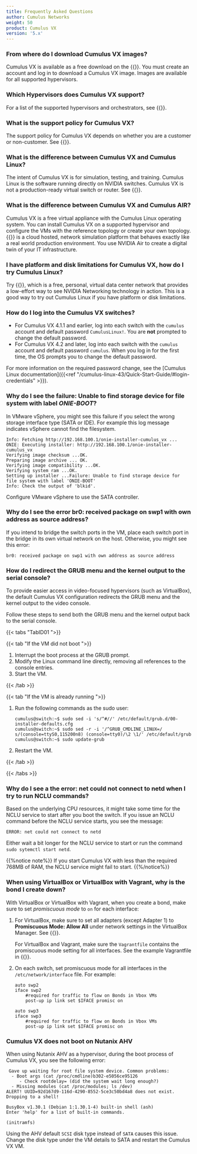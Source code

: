 ```yaml
---
title: Frequently Asked Questions
author: Cumulus Networks
weight: 50
product: Cumulus VX
version: '5.x'
---
```


<!-- vale off -->
### From where do I download Cumulus VX images?
<!-- vale on -->

Cumulus VX is available as a free download on the {{<exlink url="https://www.nvidia.com/en-us/networking/ethernet-switching/cumulus-vx/" text="Cumulus Networks website">}}. You must create an account and log in to download a Cumulus VX image. Images are available for all supported hypervisors.

### Which Hypervisors does Cumulus VX support?

For a list of the supported hypervisors and orchestrators, see {{<link url="Overview#supported-hypervisors" text="supported hypervisors">}}.

### What is the support policy for Cumulus VX?

The support policy for Cumulus VX depends on whether you are a customer or non-customer. See {{<link url="Overview#support-policy" text="Support Policy">}}.

### What is the difference between Cumulus VX and Cumulus Linux?

The intent of Cumulus VX is for simulation, testing, and training. Cumulus Linux is the software running directly on NVIDIA switches. Cumulus VX is not a production-ready virtual switch or router. See {{<link url="Overview#Cumulus-vx-compared-with-cumulus-linux" text="Cumulus VX Compared with Cumulus Linux">}}.

### What is the difference between Cumulus VX and Cumulus AIR?

Cumulus VX is a free virtual appliance with the Cumulus Linux operating system. You can install Cumulus VX on a supported hypervisor and configure the VMs with the reference topology or create your own topology. {{<exlink url="https://www.nvidia.com/en-us/networking/ethernet-switching/air/" text="NVIDIA AIR">}} is a cloud hosted, network simulation platform that behaves exactly like a real world production environment. You use NVIDIA Air to create a digital twin of your IT infrastructure.

<!-- vale off -->
### I have platform and disk limitations for Cumulus VX, how do I try Cumulus Linux?
<!-- vale on -->

Try {{<exlink url="https://www.nvidia.com/en-us/networking/ethernet-switching/air/" text="NVIDIA AIR">}}, which is a free, personal, virtual data center network that provides a low-effort way to see NVIDIA Networking technology in action. This is a good way to try out Cumulus Linux if you have platform or disk limitations.

<!-- vale off -->
### How do I log into the Cumulus VX switches?
<!-- vale on -->

- For Cumulus VX 4.1.1 and earlier, log into each switch with the `cumulus` account and default password `CumulusLinux!`. You are **not** prompted to change the default password.
- For Cumulus VX 4.2 and later, log into each switch with the `cumulus` account and default password `cumulus`. When you log in for the first time, the OS prompts you to change the default password.

For more information on the required password change, see the [Cumulus Linux documentation]({{<ref "/cumulus-linux-43/Quick-Start-Guide/#login-credentials" >}}).

<!-- vale off -->
### Why do I see the failure: Unable to find storage device for file system with label *ONIE-BOOT*?
<!-- vale on -->

In VMware vSphere, you might see this failure if you select the wrong storage interface type (SATA or IDE). For example this log message indicates vSphere cannot find the filesystem.

```
Info: Fetching http://192.168.100.1/onie-installer-cumulus_vx ...
ONIE: Executing installer: http://192.168.100.1/onie-installer-cumulus_vx
Verifying image checksum ...OK.
Preparing image archive ... OK.
Verifying image compatibility ...OK.
Verifying system ram ...OK.
Setting up installer ...Failure: Unable to find storage device for file system with label 'ONIE-BOOT'
Info: Check the output of 'blkid'.
```

Configure VMware vSphere to use the SATA controller.

<!-- vale off -->
### Why do I see the error br0: received package on swp1 with own address as source address?
<!-- vale on -->

If you intend to bridge the switch ports in the VM, place each switch port in the bridge in its own virtual network on the host. Otherwise, you might see this error:

```
br0: received package on swp1 with own address as source address
```

<!-- vale off -->
### How do I redirect the GRUB menu and the kernel output to the serial console?
<!-- vale on -->

To provide easier access in video-focused hypervisors (such as VirtualBox), the default Cumulus VX configuration redirects the GRUB menu and the kernel output to the video console.

Follow these steps to send both the GRUB menu and the kernel output back to the serial console.

{{< tabs "TabID01 ">}}

{{< tab "If the VM did not boot ">}}

1. Interrupt the boot process at the GRUB prompt.
2. Modify the Linux command line directly, removing all references to the console entries.
3. Start the VM.

{{< /tab >}}

{{< tab "If the VM is already running ">}}

1. Run the following commands as the sudo user:

   ```
   cumulus@switch:~$ sudo sed -i 's/^#//' /etc/default/grub.d/00-installer-defaults.cfg
   cumulus@switch:~$ sudo sed -r -i '/^GRUB_CMDLINE_LINUX=/ s/(console=ttyS0,115200n8) (console=tty0)/\2 \1/' /etc/default/grub
   cumulus@switch:~$ sudo update-grub
   ```

2. Restart the VM.

{{< /tab >}}

{{< /tabs >}}

<!-- vale off -->
### Why do I see a the error: net could not connect to netd when I try to run NCLU commands?
<!-- vale on -->

Based on the underlying CPU resources, it might take some time for the NCLU service to start after you boot the switch. If you issue an NCLU command before the NCLU service starts, you see the message:

```
ERROR: net could not connect to netd
```

Either wait a bit longer for the NCLU service to start or run the command `sudo sytemctl start netd`.

{{%notice note%}}
If you start Cumulus VX with less than the required 768MB of RAM, the NCLU service might fail to start.
{{%/notice%}}

<!-- vale off -->
### When using VirtualBox or VirtualBox with Vagrant, why is the bond I create down?
<!-- vale on -->

With VirtualBox or VirtualBox with Vagrant, when you create a bond, make sure to set *promiscuous mode* to `on` for each interface:

1. For VirtualBox, make sure to set all adapters (except Adapter 1) to **Promiscuous Mode: Allow All** under network settings in the VirtualBox Manager. See {{<link url="VirtualBox#create-network-connections" text="VirtualBox">}}.

   For VirtualBox and Vagrant, make sure the `Vagrantfile` contains the promiscuous mode setting for all interfaces. See the example Vagrantfile in {{<link url="VirtualBox-and-Vagrant#create-vms-and-network-connections" text="VirtualBox and Vagrant">}}.
3. On each switch, set promiscuous mode for all interfaces in the `/etc/network/interface` file. For example:

   ```
   auto swp2
   iface swp2
       #required for traffic to flow on Bonds in Vbox VMs
       post-up ip link set $IFACE promisc on

   auto swp3
   iface swp3
       #required for traffic to flow on Bonds in Vbox VMs
       post-up ip link set $IFACE promisc on
   ```

### Cumulus VX does not boot on Nutanix AHV

When using Nutanix AHV as a hypervisor, during the boot process of Cumulus VX, you see the following error:

```
 Gave up waiting for root file system device. Common problems:
  - Boot args (cat /proc/cmdline)b302-e5056ce95126
     - Check rootdelay= (did the system wait long enough?)
  - Missing modules (cat /proc/modules; ls /dev)
ALERT! UUID=92d167d9-116d-4290-8552-5ce3c50bd4a8 does not exist. Dropping to a shell!

BusyBox v1.30.1 (Debian 1:1.30.1-4) built-in shell (ash)
Enter 'help' for a list of built-in commands.

(initramfs)
```

Using the AHV default `SCSI` disk type instead of `SATA` causes this issue. Change the disk type under the VM details to SATA and restart the Cumulus VX VM.
